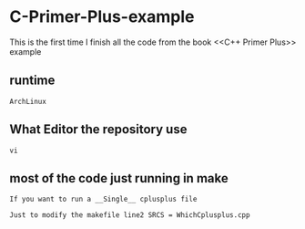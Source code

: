 # C-Primer-Plus-example
This is the first time I finish all the code from the book <<C++ Primer Plus>> example

## runtime
	ArchLinux

## What Editor the repository use
	vi

## most of the code just running in make
	
	If you want to run a __Single__ cplusplus file

	Just to modify the makefile line2 SRCS = WhichCplusplus.cpp
